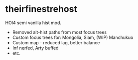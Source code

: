 # theirfinestrehost
HOI4 semi vanilla hist mod.
- Removed alt-hist paths from most focus trees
- Custom focus trees for: Mongolia, Siam, (WIP) Manchukuo
- Custom map - reduced lag, better balance
- Inf nerfed, Arty buffed
- etc.
